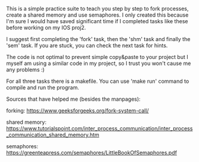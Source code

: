 This is a simple practice suite to teach you step by step to fork processes,
create a shared memory and use semaphores. I only created this because I'm sure
I would have saved significant time if I completed tasks like these before 
working on my IOS proj2.

I suggest first completing the 'fork' task, then the 'shm' task and finally the
'sem' task. If you are stuck, you can check the next task for hints.

The code is not optimal to prevent simple copy&paste to your project but I
myself am using a similar code in my project, so I trust you won't cause me any
problems :)

For all three tasks there is a makefile. You can use 'make run' command to
compile and run the program.


Sources that have helped me (besides the manpages):

forking:
https://www.geeksforgeeks.org/fork-system-call/

shared memory:
https://www.tutorialspoint.com/inter_process_communication/inter_process_communication_shared_memory.htm

semaphores:
https://greenteapress.com/semaphores/LittleBookOfSemaphores.pdf
